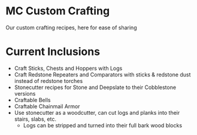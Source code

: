 # MC Custom Crafting
 Our custom crafting recipes, here for ease of sharing

# Current Inclusions

* Craft Sticks, Chests and Hoppers with Logs
* Craft Redstone Repeaters and Comparators with sticks & redstone dust instead of redstone torches
* Stonecutter recipes for Stone and Deepslate to their Cobblestone versions
* Craftable Bells
* Craftable Chainmail Armor
* Use stonecutter as a woodcutter, can cut logs and planks into their stairs, slabs, etc.
    * Logs can be stripped and turned into their full bark wood blocks